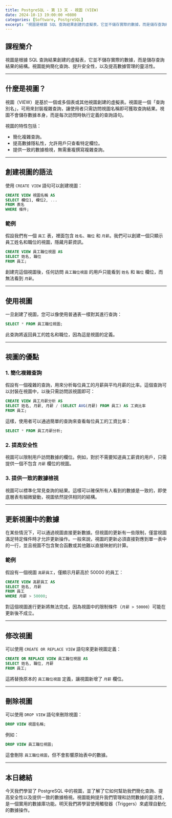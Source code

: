 ```yaml
---
title: PostgreSQL - 第 13 天 - 視圖 (VIEW)
date: 2024-10-13 19:00:00 +0800
categories: [Software, PostgreSQL]
excerpt: "視圖是根據 SQL 查詢結果創建的虛擬表，它並不儲存實際的數據，而是儲存查詢結果的結構。視圖能夠簡化查詢、提升安全性，以及提高數據管理的靈活性。"
---
```


## 課程簡介
視圖是根據 SQL 查詢結果創建的虛擬表，它並不儲存實際的數據，而是儲存查詢結果的結構。視圖能夠簡化查詢、提升安全性，以及提高數據管理的靈活性。

---

## 什麼是視圖？

視圖（VIEW）是基於一個或多個表或其他視圖創建的虛擬表。視圖是一個「查詢別名」，可用來封裝複雜查詢，讓使用者只需訪問視圖名稱即可獲取查詢結果。視圖不會儲存數據本身，而是每次訪問時執行定義的查詢語句。

視圖的特性包括：
- 簡化複雜查詢。
- 提高數據隱私性，允許用戶只查看特定欄位。
- 提供一致的數據檢視，無需重複撰寫複雜查詢。

---

## 創建視圖的語法

使用 `CREATE VIEW` 語句可以創建視圖：

```sql
CREATE VIEW 視圖名稱 AS
SELECT 欄位1, 欄位2, ...
FROM 表名
WHERE 條件;
```

### 範例

假設我們有一個 `員工` 表，裡面包含 `姓名`、`職位` 和 `月薪`。我們可以創建一個只顯示員工姓名和職位的視圖，隱藏月薪資訊。

```sql
CREATE VIEW 員工職位視圖 AS
SELECT 姓名, 職位
FROM 員工;
```

創建完這個視圖後，任何訪問 `員工職位視圖` 的用戶只能看到 `姓名` 和 `職位` 欄位，而無法看到 `月薪`。

---

## 使用視圖

一旦創建了視圖，您可以像使用普通表一樣對其進行查詢：

```sql
SELECT * FROM 員工職位視圖;
```

此查詢將返回員工的姓名和職位，因為這是視圖的定義。

---

## 視圖的優點

### 1. 簡化複雜查詢
假設有一個複雜的查詢，用來分析每位員工的月薪與平均月薪的比率。這個查詢可以封裝在視圖中，以後只需訪問該視圖即可：

```sql
CREATE VIEW 員工月薪分析 AS
SELECT 姓名, 月薪, 月薪 / (SELECT AVG(月薪) FROM 員工) AS 工資比率
FROM 員工;
```

這樣，使用者可以通過簡單的查詢來查看每位員工的工資比率：

```sql
SELECT * FROM 員工月薪分析;
```

### 2. 提高安全性
視圖可以限制用戶訪問數據的欄位。例如，對於不需要知道員工薪資的用戶，只需提供一個不包含 `月薪` 欄位的視圖。

### 3. 提供一致的數據檢視
視圖可以標準化常見查詢的結果。這樣可以確保所有人看到的數據是一致的，即使底層表有細微變動，視圖依然提供相同的結構。

---

## 更新視圖中的數據

在某些情況下，可以通過視圖直接更新數據。但視圖的更新有一些限制，僅當視圖滿足特定條件時才允許更新操作。一般來說，視圖的更新必須直接對應到單一表中的一行，並且視圖不包含聚合函數或其他難以直接映射的計算。

### 範例

假設有一個視圖 `高薪員工`，僅顯示月薪高於 50000 的員工：

```sql
CREATE VIEW 高薪員工 AS
SELECT 姓名, 月薪
FROM 員工
WHERE 月薪 > 50000;
```

對這個視圖進行更新將無法完成，因為視圖中的限制條件（`月薪 > 50000`）可能在更新後不成立。

---

## 修改視圖

可以使用 `CREATE OR REPLACE VIEW` 語句來更新視圖定義：

```sql
CREATE OR REPLACE VIEW 員工職位視圖 AS
SELECT 姓名, 職位, 月薪
FROM 員工;
```

這將替換原本的 `員工職位視圖` 定義，讓視圖新增了 `月薪` 欄位。

---

## 刪除視圖

可以使用 `DROP VIEW` 語句來刪除視圖：

```sql
DROP VIEW 視圖名稱;
```

例如：

```sql
DROP VIEW 員工職位視圖;
```

這會刪除 `員工職位視圖`，但不會影響原始表中的數據。

---

## 本日總結
今天我們學習了 PostgreSQL 中的視圖，並了解了它如何幫助我們簡化查詢、提高安全性以及提供一致的數據檢視。視圖能夠提升我們管理和訪問數據的靈活性，是一個實用的數據庫功能。明天我們將學習使用觸發器（Triggers）來處理自動化的數據操作。
